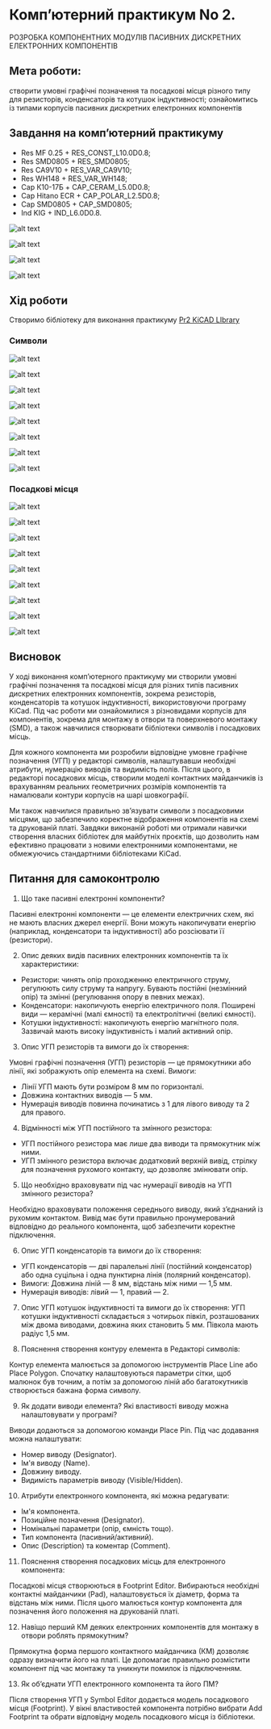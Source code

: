 # Комп’ютерний практикум No 2.

РОЗРОБКА КОМПОНЕНТНИХ МОДУЛІВ ПАСИВНИХ 
ДИСКРЕТНИХ ЕЛЕКТРОННИХ КОМПОНЕНТІВ

## Мета роботи: 
створити умовні графічні позначення та посадкові місця 
різного  типу  для  резисторів,  конденсаторів  та  котушок  індуктивності; 
ознайомитись із типами корпусів пасивних дискретних електронних компонентів

##  Завдання на комп’ютерний практикуму
* Res MF 0.25 + RES_CONST_L10.0D0.8; 
* Res SMD0805 + RES_SMD0805; 
* Res CA9V10 + RES_VAR_CA9V10; 
* Res WH148 + RES_VAR_WH148; 
* Cap К10-17Б + CAP_CERAM_L5.0D0.8; 
* Cap Hitano ECR + CAP_POLAR_L2.5D0.8; 
* Cap SMD0805 + CAP_SMD0805; 
* Ind KIG + IND_L6.0D0.8. 

![alt text](image-19.png)

![alt text](image-20.png)

![alt text](image-21.png)


![alt text](image-22.png)

## Хід роботи

Створимо бібліотеку для виконання практикуму [Pr2 KiCAD LIbrary](../../../circuit_design/lib/Pr2)

### Символи

![alt text](image.png)

![alt text](image-1.png)

![alt text](image-2.png)

![alt text](image-3.png)

![alt text](image-4.png)

![alt text](image-5.png)

![alt text](image-6.png)

![alt text](image-7.png)

### Посадкові місця

![alt text](image-10.png)

![alt text](image-11.png)

![alt text](image-12.png)

![alt text](image-13.png)

![alt text](image-14.png)

![alt text](image-15.png)

![alt text](image-16.png)

![alt text](image-17.png)

![alt text](image-18.png)

## Висновок

У ході виконання комп’ютерного практикуму ми створили умовні графічні позначення та посадкові місця для різних типів пасивних дискретних електронних компонентів, зокрема резисторів, конденсаторів та котушок індуктивності, використовуючи програму KiCad. Під час роботи ми ознайомилися з різновидами корпусів для компонентів, зокрема для монтажу в отвори та поверхневого монтажу (SMD), а також навчилися створювати бібліотеки символів і посадкових місць.

Для кожного компонента ми розробили відповідне умовне графічне позначення (УГП) у редакторі символів, налаштувавши необхідні атрибути, нумерацію виводів та видимість полів. Після цього, в редакторі посадкових місць, створили моделі контактних майданчиків із врахуванням реальних геометричних розмірів компонентів та намалювали контури корпусів на шарі шовкографії.

Ми також навчилися правильно зв’язувати символи з посадковими місцями, що забезпечило коректне відображення компонентів на схемі та друкованій платі. Завдяки виконаній роботі ми отримали навички створення власних бібліотек для майбутніх проєктів, що дозволить нам ефективно працювати з новими електронними компонентами, не обмежуючись стандартними бібліотеками KiCad.


## Питання для самоконтролю 

1. Що таке пасивні електронні компоненти?

Пасивні електронні компоненти — це елементи електричних схем, які не мають власних джерел енергії. Вони можуть накопичувати енергію (наприклад, конденсатори та індуктивності) або розсіювати її (резистори).

2. Опис деяких видів пасивних електронних компонентів та їх характеристики:

- Резистори: чинять опір проходженню електричного струму, регулюють силу струму та напругу. Бувають постійні (незмінний опір) та змінні (регулювання опору в певних межах).
- Конденсатори: накопичують енергію електричного поля. Поширені види — керамічні (малі ємності) та електролітичні (великі ємності).
- Котушки індуктивності: накопичують енергію магнітного поля. Зазвичай мають високу індуктивність і малий активний опір.

3. Опис УГП резисторів та вимоги до їх створення:

Умовні графічні позначення (УГП) резисторів — це прямокутники або лінії, які зображують опір елемента на схемі. Вимоги:
- Лінії УГП мають бути розміром 8 мм по горизонталі.
- Довжина контактних виводів — 5 мм.
- Нумерація виводів повинна починатись з 1 для лівого виводу та 2 для правого.

4. Відмінності між УГП постійного та змінного резистора:

- УГП постійного резистора має лише два виводи та прямокутник між ними.
- УГП змінного резистора включає додатковий верхній вивід, стрілку для позначення рухомого контакту, що дозволяє змінювати опір.

5. Що необхідно враховувати під час нумерації виводів на УГП змінного резистора?

Необхідно враховувати положення середнього виводу, який з’єднаний із рухомим контактом. Вивід має бути правильно пронумерований відповідно до реального компонента, щоб забезпечити коректне підключення.

6. Опис УГП конденсаторів та вимоги до їх створення:

- УГП конденсаторів — дві паралельні лінії (постійний конденсатор) або одна суцільна і одна пунктирна лінія (полярний конденсатор).
- Вимоги: Довжина ліній — 8 мм, відстань між ними — 1,5 мм.
- Нумерація виводів: лівий — 1, правий — 2.

7. Опис УГП котушок індуктивності та вимоги до їх створення:
УГП котушки індуктивності складається з чотирьох півкіл, розташованих між двома виводами, довжина яких становить 5 мм. Півкола мають радіус 1,5 мм.

8. Пояснення створення контуру елемента в Редакторі символів:

Контур елемента малюється за допомогою інструментів Place Line або Place Polygon. Спочатку налаштовуються параметри сітки, щоб малюнок був точним, а потім за допомогою ліній або багатокутників створюється бажана форма символу.

9. Як додати виводи елемента? Які властивості виводу можна налаштовувати у програмі?

Виводи додаються за допомогою команди Place Pin. Під час додавання можна налаштувати:
- Номер виводу (Designator).
- Ім'я виводу (Name).
- Довжину виводу.
- Видимість параметрів виводу (Visible/Hidden).

10. Атрибути електронного компонента, які можна редагувати:

- Ім'я компонента.
- Позиційне позначення (Designator).
- Номінальні параметри (опір, ємність тощо).
- Тип компонента (пасивний/активний).
- Опис (Description) та коментар (Comment).

11. Пояснення створення посадкових місць для електронного компонента:

Посадкові місця створюються в Footprint Editor. Вибираються необхідні контактні майданчики (Pad), налаштовується їх діаметр, форма та відстань між ними. Після цього малюється контур компонента для позначення його положення на друкованій платі.

12. Навіщо перший КМ деяких електронних компонентів для монтажу в отвори роблять прямокутним?

Прямокутна форма першого контактного майданчика (КМ) дозволяє одразу визначити його на платі. Це допомагає правильно розмістити компонент під час монтажу та уникнути помилок із підключенням.

13. Як об’єднати УГП електронного компонента та його ПМ?

Після створення УГП у Symbol Editor додається модель посадкового місця (Footprint). У вікні властивостей компонента потрібно вибрати Add Footprint та обрати відповідну модель посадкового місця із бібліотеки.